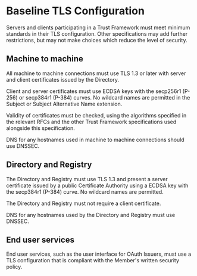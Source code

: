 # Baseline TLS Configuration

Servers and clients participating in a Trust Framework must meet minimum standards in their TLS configuration. Other specifications may add further restrictions, but may not make choices which reduce the level of security.


## Machine to machine

All machine to machine connections must use TLS 1.3 or later with server and client certificates issued by the Directory.

Client and server certificates must use ECDSA keys with the secp256r1 (P-256) or secp384r1 (P-384) curves. No wildcard names are permitted in the Subject or Subject Alternative Name extension.

Validity of certificates must be checked, using the algorithms specified in the relevant RFCs and the other Trust Framework specifications used alongside this specification.

DNS for any hostnames used in machine to machine connections should use DNSSEC.


## Directory and Registry

The Directory and Registry must use TLS 1.3 and present a server certificate issued by a public Certificate Authority using a ECDSA key with the secp384r1 (P-384) curve. No wildcard names are permitted.

The Directory and Registry must not require a client certificate.

DNS for any hostnames used by the Directory and Registry must use DNSSEC.



## End user services

End user services, such as the user interface for OAuth Issuers, must use a TLS configuration that is compliant with the Member's written security policy.

